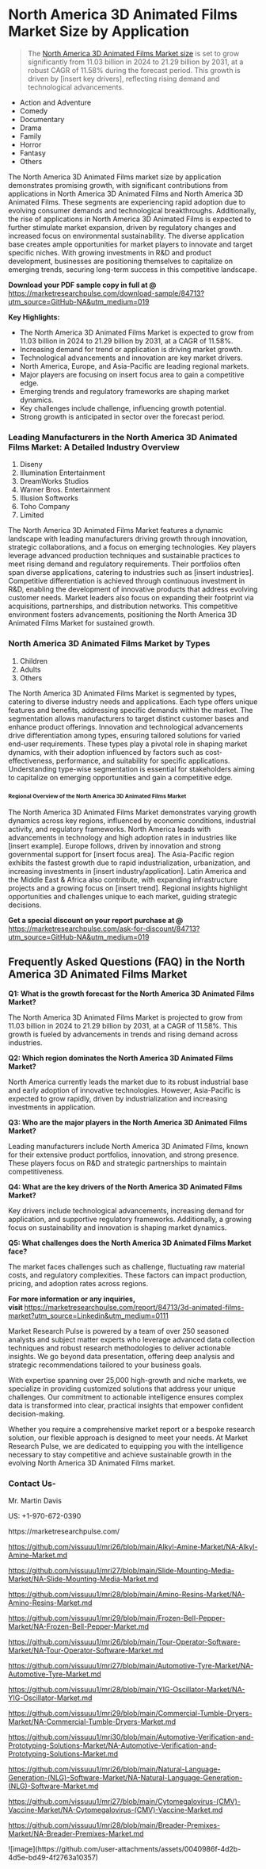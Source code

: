 <h1>North America 3D Animated Films Market&nbsp;Size by Application</h1><blockquote><p>The <a href="https://marketresearchpulse.com/download-sample/84713?utm_source=GitHub-NA&amp;utm_medium=019">North America 3D Animated Films Market size</a> is set to grow significantly from 11.03 billion in 2024 to 21.29 billion by 2031, at a robust CAGR of 11.58% during the forecast period. This growth is driven by [insert key drivers], reflecting rising demand and technological advancements.</p></blockquote><ul><li>Action and Adventure<li> Comedy<li> Documentary<li> Drama<li> Family<li> Horror<li> Fantasy<li> Others</li></ul><p>The North America 3D Animated Films market size by application demonstrates promising growth, with significant contributions from applications in North America 3D Animated Films and North America 3D Animated Films. These segments are experiencing rapid adoption due to evolving consumer demands and technological breakthroughs. Additionally, the rise of applications in North America 3D Animated Films is expected to further stimulate market expansion, driven by regulatory changes and increased focus on environmental sustainability. The diverse application base creates ample opportunities for market players to innovate and target specific niches. With growing investments in R&D and product development, businesses are positioning themselves to capitalize on emerging trends, securing long-term success in this competitive landscape.</p><p><strong>Download your PDF sample copy in full at @ </strong><a href="https://marketresearchpulse.com/download-sample/84713?utm_source=GitHub-NA&amp;utm_medium=019">https://marketresearchpulse.com/download-sample/84713?utm_source=GitHub-NA&amp;utm_medium=019</a></p><p><strong>Key Highlights: </strong></p><ul><li>The North America 3D Animated Films Market is expected to grow from 11.03 billion in 2024 to 21.29 billion by 2031, at a CAGR of 11.58%.</li><li>Increasing demand for trend or application is driving market growth.</li><li>Technological advancements and innovation are key market drivers.</li><li>North America, Europe, and Asia-Pacific are leading regional markets.</li><li>Major players are focusing on insert focus area to gain a competitive edge.</li><li>Emerging trends and regulatory frameworks are shaping market dynamics.</li><li>Key challenges include challenge, influencing growth potential.</li><li>Strong growth is anticipated in sector over the forecast period.</li></ul><h3>Leading Manufacturers in the North America 3D Animated Films Market: A Detailed Industry Overview</h3><ol><li>Diseny</li><li>Illumination Entertainment</li><li>DreamWorks Studios</li><li>Warner Bros. Entertainment</li><li>Illusion Softworks</li><li>Toho Company</li><li>Limited</li></ol><div class="flex max-w-full flex-col flex-grow"><div class="min-h-8 text-message flex w-full flex-col items-end gap-2 whitespace-normal break-words [.text-message+&amp;]:mt-5" dir="auto" data-message-author-role="assistant" data-message-id="fd8432e4-4910-450d-b182-61b7bfb0a01f" data-message-model-slug="gpt-4o"><div class="flex w-full flex-col gap-1 empty:hidden first:pt-[3px]"><div class="markdown prose w-full break-words dark:prose-invert light"><p>The North America 3D Animated Films Market features a dynamic landscape with leading manufacturers driving growth through innovation, strategic collaborations, and a focus on emerging technologies. Key players leverage advanced production techniques and sustainable practices to meet rising demand and regulatory requirements. Their portfolios often span diverse applications, catering to industries such as [insert industries]. Competitive differentiation is achieved through continuous investment in R&amp;D, enabling the development of innovative products that address evolving customer needs. Market leaders also focus on expanding their footprint via acquisitions, partnerships, and distribution networks. This competitive environment fosters advancements, positioning the North America 3D Animated Films Market for sustained growth.</p></div></div></div></div><h3>North America 3D Animated Films Market by Types</h3><ol><li>Children<li> Adults<li> Others</li></ol><div class="flex max-w-full flex-col flex-grow"><div class="min-h-8 text-message flex w-full flex-col items-end gap-2 whitespace-normal break-words [.text-message+&amp;]:mt-5" dir="auto" data-message-author-role="assistant" data-message-id="084470be-0bb7-4664-bddf-5156b4f41249" data-message-model-slug="gpt-4o-mini"><div class="flex w-full flex-col gap-1 empty:hidden first:pt-[3px]"><div class="markdown prose w-full break-words dark:prose-invert light"><p>The North America 3D Animated Films Market is segmented by types, catering to diverse industry needs and applications. Each type offers unique features and benefits, addressing specific demands within the market. The segmentation allows manufacturers to target distinct customer bases and enhance product offerings. Innovation and technological advancements drive differentiation among types, ensuring tailored solutions for varied end-user requirements. These types play a pivotal role in shaping market dynamics, with their adoption influenced by factors such as cost-effectiveness, performance, and suitability for specific applications. Understanding type-wise segmentation is essential for stakeholders aiming to capitalize on emerging opportunities and gain a competitive edge.</p></div></div></div></div><h3><span style="font-size: 11px;">Regional Overview of the North America 3D Animated Films Market</span></h3><div class="flex max-w-full flex-col flex-grow"><div class="min-h-8 text-message flex w-full flex-col items-end gap-2 whitespace-normal break-words [.text-message+&amp;]:mt-5" dir="auto" data-message-author-role="assistant" data-message-id="e9038762-ce64-4e30-91c9-9bd413514231" data-message-model-slug="gpt-4o-mini"><div class="flex w-full flex-col gap-1 empty:hidden first:pt-[3px]"><div class="markdown prose w-full break-words dark:prose-invert light"><p>The North America 3D Animated Films Market demonstrates varying growth dynamics across key regions, influenced by economic conditions, industrial activity, and regulatory frameworks. North America leads with advancements in technology and high adoption rates in industries like [insert example]. Europe follows, driven by innovation and strong governmental support for [insert focus area]. The Asia-Pacific region exhibits the fastest growth due to rapid industrialization, urbanization, and increasing investments in [insert industry/application]. Latin America and the Middle East &amp; Africa also contribute, with expanding infrastructure projects and a growing focus on [insert trend]. Regional insights highlight opportunities and challenges unique to each market, guiding strategic decisions.</p></div></div></div></div><p><strong>Get a special discount on your report purchase at @ </strong><a href="https://marketresearchpulse.com/ask-for-discount/84713?utm_source=GitHub-NA&amp;utm_medium=019">https://marketresearchpulse.com/ask-for-discount/84713?utm_source=GitHub-NA&amp;utm_medium=019</a></p><h2>Frequently Asked Questions (FAQ) in the North America 3D Animated Films Market</h2><p><strong>Q1: What is the growth forecast for the North America 3D Animated Films Market?</strong></p><p>The North America 3D Animated Films Market is projected to grow from 11.03 billion in 2024 to 21.29 billion by 2031, at a CAGR of 11.58%. This growth is fueled by advancements in trends and rising demand across industries.</p><p><strong>Q2: Which region dominates the North America 3D Animated Films Market?</strong></p><p>North America currently leads the market due to its robust industrial base and early adoption of innovative technologies. However, Asia-Pacific is expected to grow rapidly, driven by industrialization and increasing investments in application.</p><p><strong>Q3: Who are the major players in the North America 3D Animated Films Market?</strong></p><p>Leading manufacturers include North America 3D Animated Films, known for their extensive product portfolios, innovation, and strong presence. These players focus on R&amp;D and strategic partnerships to maintain competitiveness.</p><p><strong>Q4: What are the key drivers of the North America 3D Animated Films Market?</strong></p><p>Key drivers include technological advancements, increasing demand for application, and supportive regulatory frameworks. Additionally, a growing focus on sustainability and innovation is shaping market dynamics.</p><p><strong>Q5: What challenges does the North America 3D Animated Films Market face?</strong></p><p>The market faces challenges such as challenge, fluctuating raw material costs, and regulatory complexities. These factors can impact production, pricing, and adoption rates across regions.</p><p><strong>For more information or any inquiries, visit&nbsp;</strong><a href="https://marketresearchpulse.com/report/84713/3d-animated-films-market?utm_source=Linkedin&utm_medium=0111">https://marketresearchpulse.com/report/84713/3d-animated-films-market?utm_source=Linkedin&utm_medium=0111</a></p><p>Market Research Pulse is powered by a team of over 250 seasoned analysts and subject matter experts who leverage advanced data collection techniques and robust research methodologies to deliver actionable insights. We go beyond data presentation, offering deep analysis and strategic recommendations tailored to your business goals.</p><p>With expertise spanning over 25,000 high-growth and niche markets, we specialize in providing customized solutions that address your unique challenges. Our commitment to actionable intelligence ensures complex data is transformed into clear, practical insights that empower confident decision-making.</p><p>Whether you require a comprehensive market report or a bespoke research solution, our flexible approach is designed to meet your needs. At Market Research Pulse, we are dedicated to equipping you with the intelligence necessary to stay competitive and achieve sustainable growth in the evolving North America 3D Animated Films market.</p><h3><strong>Contact Us-</strong></h3><p>Mr. Martin Davis</p><p>US: +1-970-672-0390</p><p>https://marketresearchpulse.com/</p><p><a href="https://github.com/vissuuu1/mri26/blob/main/Alkyl-Amine-Market/NA-Alkyl-Amine-Market.md">https://github.com/vissuuu1/mri26/blob/main/Alkyl-Amine-Market/NA-Alkyl-Amine-Market.md</a></p><p><a href="https://github.com/vissuuu1/mri27/blob/main/Slide-Mounting-Media-Market/NA-Slide-Mounting-Media-Market.md">https://github.com/vissuuu1/mri27/blob/main/Slide-Mounting-Media-Market/NA-Slide-Mounting-Media-Market.md</a></p><p><a href="https://github.com/vissuuu1/mri28/blob/main/Amino-Resins-Market/NA-Amino-Resins-Market.md">https://github.com/vissuuu1/mri28/blob/main/Amino-Resins-Market/NA-Amino-Resins-Market.md</a></p><p><a href="https://github.com/vissuuu1/mri29/blob/main/Frozen-Bell-Pepper-Market/NA-Frozen-Bell-Pepper-Market.md">https://github.com/vissuuu1/mri29/blob/main/Frozen-Bell-Pepper-Market/NA-Frozen-Bell-Pepper-Market.md</a></p><p><a href="https://github.com/vissuuu1/mri26/blob/main/Tour-Operator-Software-Market/NA-Tour-Operator-Software-Market.md">https://github.com/vissuuu1/mri26/blob/main/Tour-Operator-Software-Market/NA-Tour-Operator-Software-Market.md</a></p><p><a href="https://github.com/vissuuu1/mri27/blob/main/Automotive-Tyre-Market/NA-Automotive-Tyre-Market.md">https://github.com/vissuuu1/mri27/blob/main/Automotive-Tyre-Market/NA-Automotive-Tyre-Market.md</a></p><p><a href="https://github.com/vissuuu1/mri28/blob/main/YIG-Oscillator-Market/NA-YIG-Oscillator-Market.md">https://github.com/vissuuu1/mri28/blob/main/YIG-Oscillator-Market/NA-YIG-Oscillator-Market.md</a></p><p><a href="https://github.com/vissuuu1/mri29/blob/main/Commercial-Tumble-Dryers-Market/NA-Commercial-Tumble-Dryers-Market.md">https://github.com/vissuuu1/mri29/blob/main/Commercial-Tumble-Dryers-Market/NA-Commercial-Tumble-Dryers-Market.md</a></p><p><a href="https://github.com/vissuuu1/mri30/blob/main/Automotive-Verification-and-Prototyping-Solutions-Market/NA-Automotive-Verification-and-Prototyping-Solutions-Market.md">https://github.com/vissuuu1/mri30/blob/main/Automotive-Verification-and-Prototyping-Solutions-Market/NA-Automotive-Verification-and-Prototyping-Solutions-Market.md</a></p><p><a href="https://github.com/vissuuu1/mri26/blob/main/Natural-Language-Generation-(NLG)-Software-Market/NA-Natural-Language-Generation-(NLG)-Software-Market.md">https://github.com/vissuuu1/mri26/blob/main/Natural-Language-Generation-(NLG)-Software-Market/NA-Natural-Language-Generation-(NLG)-Software-Market.md</a></p><p><a href="https://github.com/vissuuu1/mri27/blob/main/Cytomegalovirus-(CMV)-Vaccine-Market/NA-Cytomegalovirus-(CMV)-Vaccine-Market.md">https://github.com/vissuuu1/mri27/blob/main/Cytomegalovirus-(CMV)-Vaccine-Market/NA-Cytomegalovirus-(CMV)-Vaccine-Market.md</a></p><p><a href="https://github.com/vissuuu1/mri28/blob/main/Breader-Premixes-Market/NA-Breader-Premixes-Market.md">https://github.com/vissuuu1/mri28/blob/main/Breader-Premixes-Market/NA-Breader-Premixes-Market.md</a></p>
![image](https://github.com/user-attachments/assets/0040986f-4d2b-4d5e-bd49-4f2763a10357)
